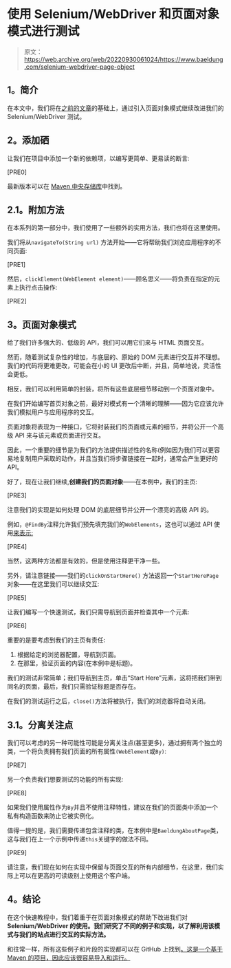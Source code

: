 # 使用 Selenium/WebDriver 和页面对象模式进行测试

> 原文：<https://web.archive.org/web/20220930061024/https://www.baeldung.com/selenium-webdriver-page-object>

## **1。简介**

在本文中，我们将在[之前的文章](/web/20221128115839/https://www.baeldung.com/java-selenium-with-junit-and-testng)的基础上，通过引入页面对象模式继续改进我们的 Selenium/WebDriver 测试。

## **2。添加硒**

让我们在项目中添加一个新的依赖项，以编写更简单、更易读的断言:

[PRE0]

最新版本可以在 [Maven 中央存储库](https://web.archive.org/web/20221128115839/https://search.maven.org/classic/#search%7Cgav%7C1%7Cg%3A%22org.hamcrest%22%20AND%20a%3A%22hamcrest-all%22)中找到。

## **2.1。附加方法**

在本系列的第一部分中，我们使用了一些额外的实用方法，我们也将在这里使用。

我们将从`navigateTo(String url)` 方法开始——它将帮助我们浏览应用程序的不同页面:

[PRE1]

然后，`clickElement(WebElement element)`——顾名思义——将负责在指定的元素上执行点击操作:

[PRE2]

## **3。页面对象模式**

给了我们许多强大的、低级的 API，我们可以用它们来与 HTML 页面交互。

然而，随着测试复杂性的增加，与底层的、原始的 DOM 元素进行交互并不理想。我们的代码将更难更改，可能会在小的 UI 更改后中断，并且，简单地说，灵活性会更低。

相反，我们可以利用简单的封装，将所有这些底层细节移动到一个页面对象中。

在我们开始编写首页对象之前，最好对模式有一个清晰的理解——因为它应该允许我们模拟用户与应用程序的交互。

页面对象将表现为一种接口，它将封装我们的页面或元素的细节，并将公开一个高级 API 来与该元素或页面进行交互。

因此，一个重要的细节是为我们的方法提供描述性的名称(例如因为我们可以更容易地复制用户采取的动作，并且当我们将步骤链接在一起时，通常会产生更好的 API。

好了，现在让我们继续,**创建我们的页面对象**——在本例中，我们的主页:

[PRE3]

注意我们的实现是如何处理 DOM 的底层细节并公开一个漂亮的高级 API 的。

例如，`@FindBy`注释允许我们预先填充我们的`WebElements`，这也可以通过 API 使用[来表示:](https://web.archive.org/web/20221128115839/https://seleniumhq.github.io/selenium/docs/api/java/org/openqa/selenium/By.html)

[PRE4]

当然，这两种方法都是有效的，但是使用注释更干净一些。

另外，请注意链接——我们的`clickOnStartHere()` 方法返回一个`StartHerePage` 对象——在这里我们可以继续交互:

[PRE5]

让我们编写一个快速测试，我们只需导航到页面并检查其中一个元素:

[PRE6]

重要的是要考虑到我们的主页有责任:

1.  根据给定的浏览器配置，导航到页面。
2.  在那里，验证页面的内容(在本例中是标题)。

我们的测试非常简单；我们导航到主页，单击“Start Here”元素，这将把我们带到同名的页面，最后，我们只需验证标题是否存在。

在我们的测试运行之后，`close()`方法将被执行，我们的浏览器将自动关闭。

## **3.1。分离关注点**

我们可以考虑的另一种可能性可能是分离关注点(甚至更多)，通过拥有两个独立的类，一个将负责拥有我们页面的所有属性`(WebElement`或`By)`:

[PRE7]

另一个负责我们想要测试的功能的所有实现:

[PRE8]

如果我们使用属性作为`By`并且不使用注释特性，建议在我们的页面类中添加一个私有构造函数来防止它被实例化。

值得一提的是，我们需要传递包含注释的类，在本例中是`BaeldungAboutPage`类，这与我们在上一个示例中传递`this`关键字的做法不同。

[PRE9]

请注意，我们现在如何在实现中保留与页面交互的所有内部细节，在这里，我们实际上可以在更高的可读级别上使用这个客户端。

## **4。结论**

在这个快速教程中，我们着重于在页面对象模式的帮助下改进我们对 **Selenium/WebDriver 的使用。我们研究了不同的例子和实现，以了解利用该模式与我们的站点进行交互的实际方法。**

和往常一样，所有这些例子和片段的实现都可以在 GitHub 上找到[。这是一个基于 Maven 的项目，因此应该很容易导入和运行。](https://web.archive.org/web/20221128115839/https://github.com/eugenp/tutorials/tree/master/testing-modules/selenium-junit-testng)